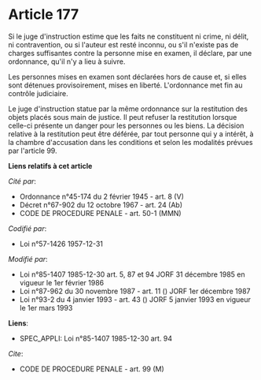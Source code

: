 # Article 177

Si le juge d'instruction estime que les faits ne constituent ni crime, ni délit, ni contravention, ou si l'auteur est resté
inconnu, ou s'il n'existe pas de charges suffisantes contre la personne mise en examen, il déclare, par une ordonnance, qu'il
n'y a lieu à suivre.

Les personnes mises en examen sont déclarées hors de cause et, si elles sont détenues provisoirement, mises en liberté.
L'ordonnance met fin au contrôle judiciaire.

Le juge d'instruction statue par la même ordonnance sur la restitution des objets placés sous main de justice. Il peut
refuser la restitution lorsque celle-ci présente un danger pour les personnes ou les biens. La décision relative à la
restitution peut être déférée, par tout personne qui y a intérêt, à la chambre d'accusation dans les conditions et selon les
modalités prévues par l'article 99.

**Liens relatifs à cet article**

_Cité par_:

  - Ordonnance n°45-174 du 2 février 1945 - art. 8 (V)
  - Décret n°67-902 du 12 octobre 1967 - art. 24 (Ab)
  - CODE DE PROCEDURE PENALE - art. 50-1 (MMN)

_Codifié par_:

  - Loi n°57-1426 1957-12-31

_Modifié par_:

  - Loi n°85-1407 1985-12-30 art. 5, 87 et 94 JORF 31 décembre 1985 en vigueur le 1er février 1986
  - Loi n°87-962 du 30 novembre 1987 - art. 11 () JORF 1er décembre 1987
  - Loi n°93-2 du 4 janvier 1993 - art. 43 () JORF 5 janvier 1993 en vigueur le 1er mars 1993

**Liens**:

  - SPEC_APPLI: Loi n°85-1407 1985-12-30 art. 94

_Cite_:

  - CODE DE PROCEDURE PENALE - art. 99 (M)
